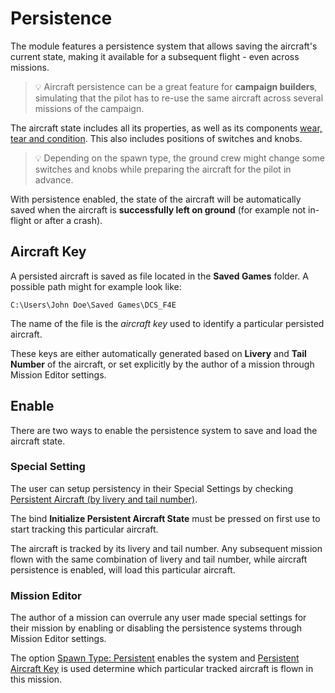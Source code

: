 # Persistence

The module features a persistence system that allows saving the aircraft's
current state, making it available for a subsequent flight - even across
missions.

> 💡 Aircraft persistence can be a great feature for **campaign builders**,
> simulating that the pilot has to re-use the same aircraft across several
> missions of the campaign.

The aircraft state includes all its properties, as well as its components
[wear, tear and condition](mission_editor.md#condition-and-wear). This also
includes positions of switches and knobs.

> 💡 Depending on the spawn type, the ground crew might change some switches and
> knobs while preparing the aircraft for the pilot in advance.

With persistence enabled, the state of the aircraft will be automatically saved
when the aircraft is **successfully left on ground** (for example not in-flight
or after a crash).

## Aircraft Key

A persisted aircraft is saved as file located in the **Saved Games** folder. A
possible path might for example look like:

`C:\Users\John Doe\Saved Games\DCS_F4E`

The name of the file is the _aircraft key_ used to identify a particular
persisted aircraft.

These keys are either automatically generated based on **Livery** and **Tail
Number** of the aircraft, or set explicitly by the author of a mission through
Mission Editor settings.

## Enable

There are two ways to enable the persistence system to save and load the
aircraft state.

### Special Setting

The user can setup persistency in their Special Settings by checking
[Persistent Aircraft (by livery and tail number)](special_options.md#persistent-aircraft-by-livery-and-tail-number).

The bind **Initialize Persistent Aircraft State** must be pressed on first use
to start tracking this particular aircraft.

The aircraft is tracked by its livery and tail number. Any subsequent mission
flown with the same combination of livery and tail number, while aircraft
persistence is enabled, will load this particular aircraft.

### Mission Editor

The author of a mission can overrule any user made special settings for their
mission by enabling or disabling the persistence systems through Mission Editor
settings.

The option [Spawn Type: Persistent](mission_editor.md#persistent) enables the
system and [Persistent Aircraft Key](mission_editor.md#persistent-aircraft-key)
is used determine which particular tracked aircraft is flown in this mission.
